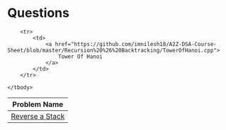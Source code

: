 <h1>Questions</h1>
<table id="example" class="SectionTable display">
    <thead>
        <tr>
            <th>Problem Name</th>
        </tr>
    </thead>
    <tbody>
        <tr>
            <td>
                <a href="https://github.com/imnilesh18/A2Z-DSA-Course-Sheet/blob/master/Recursion%20%26%20Backtracking/ReverseAStack.cpp">
                    Reverse a Stack
                </a>
            </td>
        </tr>

        <tr>
            <td>
                <a href="https://github.com/imnilesh18/A2Z-DSA-Course-Sheet/blob/master/Recursion%20%26%20Backtracking/TowerOfHanoi.cpp">
                    Tower Of Hanoi
                </a>
            </td>
        </tr>

    </tbody>

</table>

